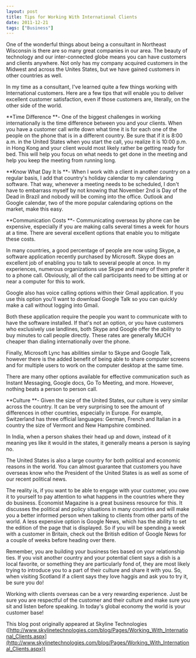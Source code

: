```yaml
---
layout: post
title: Tips for Working With International Clients
date: 2011-12-21
tags: ["Business"]
---
```


One of the wonderful things about being a consultant in Northeast Wisconsin is there are so many great companies in our area. The beauty of technology and our inter-connected globe means you can have customers and clients anywhere. Not only has my company acquired customers in the Midwest and across the Unites States, but we have gained customers in other countries as well.

In my time as a consultant, I've learned quite a few things working with International customers. Here are a few tips that will enable you to deliver excellent customer satisfaction, even if those customers are, literally, on the other side of the world.

**Time Difference **- One of the biggest challenges in working internationally is the time difference between you and your clients. When you have a customer call write down what time it is for each one of the people on the phone that is in a different country. Be sure that if it is 8:00 a.m. in the United States when you start the call, you realize it is 10:00 p.m. in Hong Kong and your client would most likely rather be getting ready for bed. This will help you focus on what needs to get done in the meeting and help you keep the meeting from running long.

**Know What Day It Is **- When I work with a client in another country on a regular basis, I add that country's holiday calendar to my calendaring software. That way, whenever a meeting needs to be scheduled, I don't have to embarrass myself by not knowing that November 2nd is Day of the Dead in Brazil and nobody will be coming into the office. Outlook and Google calendar, two of the more popular calendaring options on the market, make this easy.

**Communication Costs **- Communicating overseas by phone can be expensive, especially if you are making calls several times a week for hours at a time. There are several excellent options that enable you to mitigate these costs.

In many countries, a good percentage of people are now using Skype, a software application recently purchased by Microsoft. Skype does an excellent job of enabling you to talk to several people at once. In my experiences, numerous organizations use Skype and many of them prefer it to a phone call. Obviously, all of the call participants need to be sitting at or near a computer for this to work.

Google also has voice calling options within their Gmail application. If you use this option you'll want to download Google Talk so you can quickly make a call without logging into Gmail.

Both these application require the people you want to communicate with to have the software installed. If that's not an option, or you have customers who exclusively use landlines, both Skype and Google offer the ability to buy minutes to call people directly. These rates are generally MUCH cheaper than dialing internationally over the phone.

Finally, Microsoft Lync has abilities similar to Skype and Google Talk, however there is the added benefit of being able to share computer screens and for multiple users to work on the computer desktop at the same time.

There are many other options available for effective communication such as Instant Messaging, Google docs, Go To Meeting, and more. However, nothing beats a person to person call.

**Culture **- Given the size of the United States, our culture is very similar across the country. It can be very surprising to see the amount of differences in other countries, especially in Europe. For example, Switzerland has three official languages: German, French and Italian in a country the size of Vermont and New Hampshire combined.

In India, when a person shakes their head up and down, instead of it meaning yes like it would in the states, it generally means a person is saying no.

The United States is also a large country for both political and economic reasons in the world. You can almost guarantee that customers you have overseas know who the President of the United States is as well as some of our recent political news.

The reality is, if you want to be able to engage with your customer, you owe it to yourself to pay attention to what happens in the countries where they do business. Economist Magazine is a great business resource for this. It discusses the political and policy situations in many countries and will make you a better informed person when talking to clients from other parts of the world. A less expensive option is Google News, which has the ability to set the edition of the page that is displayed. So if you will be spending a week with a customer in Britain, check out the British edition of Google News for a couple of weeks before heading over there.

Remember, you are building your business ties based on your relationship ties. If you visit another country and your potential client says a dish is a local favorite, or something they are particularly fond of, they are most likely trying to introduce you to a part of their culture and share it with you. So, when visiting Scotland if a client says they love haggis and ask you to try it, be sure you do!

Working with clients overseas can be a very rewarding experience. Just be sure you are respectful of the customer and their culture and make sure you sit and listen before speaking. In today's global economy the world is your customer base!

This blog post originally appeared at Skyline Technologies ([http://www.skylinetechnologies.com/blog/Pages/Working_With_International_Clients.aspx](http://www.skylinetechnologies.com/blog/Pages/Working_With_International_Clients.aspx))